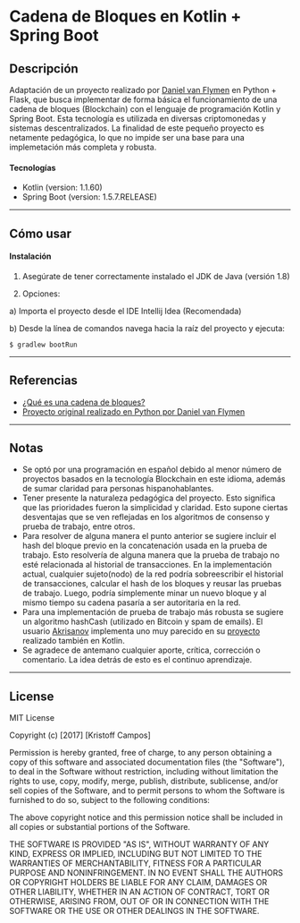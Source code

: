 # Cadena de Bloques en Kotlin + Spring Boot

## Descripción

Adaptación de un proyecto realizado por [Daniel van Flymen](https://github.com/dvf) en Python + Flask, que busca implementar de forma básica el funcionamiento de una cadena de bloques (Blockchain) con el lenguaje de programación Kotlin y Spring Boot. Esta tecnología es utilizada en diversas criptomonedas y sistemas descentralizados. La finalidad de este pequeño proyecto es netamente pedagógica, lo que no impide ser una base para una implemetación más completa y robusta.

#### Tecnologías

- Kotlin (version: 1.1.60)
- Spring Boot (version: 1.5.7.RELEASE)

---

## Cómo usar

#### Instalación

1. Asegúrate de tener correctamente instalado el JDK de Java (versión 1.8)

2. Opciones:

a) Importa el proyecto desde el IDE Intellij Idea (Recomendada)

b) Desde la línea de comandos navega hacia la raíz del proyecto y ejecuta:
```
$ gradlew bootRun
```
---
## Referencias
- [¿Qué es una cadena de bloques?](https://es.wikipedia.org/wiki/Cadena_de_bloques)
- [Proyecto original realizado en Python por Daniel van Flymen](https://github.com/dvf/blockchain)

---
## Notas
- Se optó por una programación en español debido al menor número de proyectos basados en la tecnología Blockchain en este idioma, además de sumar claridad para personas hispanohablantes.
- Tener presente la naturaleza pedagógica del proyecto. Esto significa que las prioridades fueron la simplicidad y claridad. Esto supone ciertas desventajas que se ven reflejadas en los algoritmos de consenso y prueba de trabajo, entre otros.
- Para resolver de alguna manera el punto anterior se sugiere incluir el hash del bloque previo en la concatenación usada en la prueba de trabajo. Esto resolvería de alguna manera que la prueba de trabajo no esté relacionada al historial de transacciones. En la implementación actual, cualquier sujeto(nodo) de la red podría sobreescribir el historial de transacciones, calcular el hash de los bloques y reusar las pruebas de trabajo. Luego, podría simplemente minar un nuevo bloque y al mismo tiempo su cadena pasaría a ser autoritaria en la red.
- Para una implementación de prueba de trabajo más robusta se sugiere un algoritmo hashCash (utilizado en Bitcoin y spam de emails). El usuario [Akrisanov](https://github.com/akrisanov) implementa uno muy parecido en su [proyecto](https://github.com/akrisanov/blockchain-in-kotlin/blob/master/src/main/kotlin/blockchain/ProofOfWork.kt) realizado también en Kotlin.
- Se agradece de antemano cualquier aporte, crítica, corrección o comentario. La idea detrás de esto es el continuo aprendizaje. 
---

## License

MIT License

Copyright (c) [2017] [Kristoff Campos]

Permission is hereby granted, free of charge, to any person obtaining a copy
of this software and associated documentation files (the "Software"), to deal
in the Software without restriction, including without limitation the rights
to use, copy, modify, merge, publish, distribute, sublicense, and/or sell
copies of the Software, and to permit persons to whom the Software is
furnished to do so, subject to the following conditions:

The above copyright notice and this permission notice shall be included in all
copies or substantial portions of the Software.

THE SOFTWARE IS PROVIDED "AS IS", WITHOUT WARRANTY OF ANY KIND, EXPRESS OR
IMPLIED, INCLUDING BUT NOT LIMITED TO THE WARRANTIES OF MERCHANTABILITY,
FITNESS FOR A PARTICULAR PURPOSE AND NONINFRINGEMENT. IN NO EVENT SHALL THE
AUTHORS OR COPYRIGHT HOLDERS BE LIABLE FOR ANY CLAIM, DAMAGES OR OTHER
LIABILITY, WHETHER IN AN ACTION OF CONTRACT, TORT OR OTHERWISE, ARISING FROM,
OUT OF OR IN CONNECTION WITH THE SOFTWARE OR THE USE OR OTHER DEALINGS IN THE
SOFTWARE.




